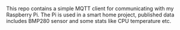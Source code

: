 This repo contains a simple MQTT client for communicating with my Raspberry Pi.
The Pi is used in a smart home project, published data includes BMP280 sensor and some stats like CPU temperature etc.
